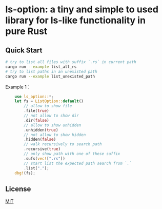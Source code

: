 # ls-option: a tiny and simple to used library for ls-like functionality in pure Rust

## Quick Start

```zsh
# try to list all files with suffix `.rs` in current path
cargo run --example list_all_rs
# try to list paths in an unexisted path
cargo run --example list_unexisted_path
```

Example 1：
```rust
    use ls_option::*;
    let fs = ListOption::default()
        // allow to show file
        .file(true)
        // not allow to show dir
        .dir(false)
        // allow to show unhidden
        .unhidden(true)
        // not allow to show hidden
        .hidden(false)
        // walk recursively to search path
        .recursive(true)
        // only show path with one of these suffix
        .sufs(vec![".rs"])
        // start list the expected path search from `.`
        .list(".");
    dbg!(fs);
```

## License
[MIT](LICENSE)